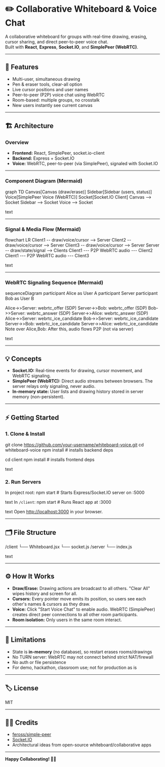 # ✏️ Collaborative Whiteboard & Voice Chat

A collaborative whiteboard for groups with real-time drawing, erasing, cursor sharing, and direct peer-to-peer voice chat.  
Built with **React**, **Express**, **Socket.IO**, and **SimplePeer (WebRTC)**.

---

## 🚀 Features

- Multi-user, simultaneous drawing
- Pen & eraser tools, clear-all option
- Live cursor positions and user names
- Peer-to-peer (P2P) voice chat using WebRTC
- Room-based: multiple groups, no crosstalk
- New users instantly see current canvas

---

## 🏗️ Architecture

### Overview

- **Frontend:** React, SimplePeer, socket.io-client
- **Backend:** Express + Socket.IO
- **Voice:** WebRTC, peer-to-peer (via SimplePeer), signaled with Socket.IO

---

### Component Diagram (Mermaid)

graph TD
Canvas[Canvas
(draw/erase)]
Sidebar[Sidebar
(users, status)]
Voice[SimplePeer
Voice (WebRTC)]
Socket[Socket.IO Client]
Canvas --> Socket
Sidebar --> Socket
Voice --> Socket

text

---

### Signal & Media Flow (Mermaid)

flowchart LR
Client1 -- draw/voice/cursor --> Server
Client2 -- draw/voice/cursor --> Server
Client3 -- draw/voice/cursor --> Server
Server -- draw/state/signal --> Clients
Client1 --- P2P WebRTC audio --- Client2
Client1 --- P2P WebRTC audio --- Client3

text

---

### WebRTC Signaling Sequence (Mermaid)

sequenceDiagram
participant Alice as User A
participant Server
participant Bob as User B

Alice->>Server: webrtc_offer (SDP)
Server->>Bob: webrtc_offer (SDP)
Bob->>Server: webrtc_answer (SDP)
Server->>Alice: webrtc_answer (SDP)
Alice->>Server: webrtc_ice_candidate
Bob->>Server: webrtc_ice_candidate
Server->>Bob: webrtc_ice_candidate
Server->>Alice: webrtc_ice_candidate
Note over Alice,Bob: After this, audio flows P2P (not via server)

text

---

## 💡 Concepts

- **Socket.IO:** Real-time events for drawing, cursor movement, and WebRTC signaling.
- **SimplePeer (WebRTC):** Direct audio streams between browsers. The server relays only signaling, never audio.
- **In-memory state:** User lists and drawing history stored in server memory (non-persistent).

---

## ⚡ Getting Started

### 1. Clone & Install

git clone https://github.com/your-username/whiteboard-voice.git
cd whiteboard-voice
npm install # installs backend deps

cd client
npm install # installs frontend deps

text

### 2. Run Servers

In project root:
npm start # Starts Express/Socket.IO server on :5000

text
In `/client`:
npm start # Runs React app at :3000

text
Open [http://localhost:3000](http://localhost:3000) in your browser.

---

## 🗂️ File Structure

/client
└── Whiteboard.jsx
└── socket.js
/server
└── index.js

text

---

## ⚙️ How It Works

- **Draw/Erase:** Drawing actions are broadcast to all others. "Clear All" wipes history and screen for all.
- **Cursors:** Every pointer move emits its position, so users see each other's names & cursors as they draw.
- **Voice:** Click "Start Voice Chat" to enable audio. WebRTC (SimplePeer) creates direct peer connections to all other room participants.
- **Room isolation:** Only users in the same room interact.

---

## 🚧 Limitations

- State is **in-memory** (no database), so restart erases rooms/drawings
- No TURN server: WebRTC may not connect behind strict NAT/firewall
- No auth or file persistence
- For demo, hackathon, classroom use; not for production as is

---

## 🏷️ License

MIT

---

## 🧑‍💻 Credits

- [feross/simple-peer](https://github.com/feross/simple-peer)
- [Socket.IO](https://socket.io/)
- Architectural ideas from open-source whiteboard/collaborative apps

---

**Happy Collaborating! 🎨🎤**
